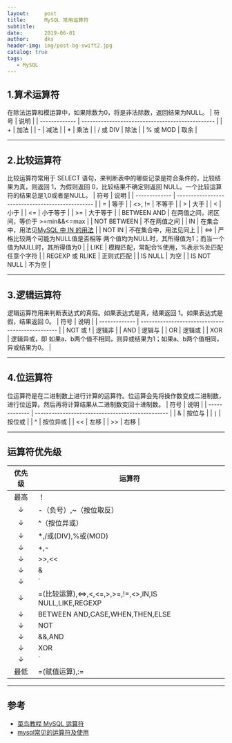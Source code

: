 ```yaml
---
layout:     post
title:      MySQL 常用运算符
subtitle:   
date:       2019-06-01
author:     dks
header-img: img/post-bg-swift2.jpg
catalog: true
tags:
   - MySQL
---
```


## 1.算术运算符

在除法运算和模运算中，如果除数为0，将是非法除数，返回结果为NULL。
| 符号          | 说明       |
| ------------- | ------------------------------------------------ |
| + | 加法 |
| - | 减法 |
| * | 乘法 |
| / 或 DIV | 除法 |
| % 或 MOD | 取余 |

-------
## 2.比较运算符
比较运算符常用于 SELECT 语句，来判断表中的哪些记录是符合条件的，比较结果为真，则返回 1，为假则返回 0，比较结果不确定则返回 NULL。一个比较运算符的结果总是1,0或者是NULL。
| 符号          | 说明       |
| ------------- | ------------------------------------------------ |
| = | 等于 |
| <>, != | 不等于 |
| > | 大于 |
| < | 小于 |
| <= | 小于等于 |
| >= | 大于等于 |
| BETWEEN AND | 在两值之间，闭区间，等价于	>=min&&<=max |
| NOT BETWEEN | 不在两值之间 |
| IN | 在集合中，用法见[MySQL 中 IN 的用法](http://dkaishu.com/2019/05/29/MySQL%E4%B8%ADIN%E7%9A%84%E7%94%A8%E6%B3%95/) |
| NOT IN | 不在集合中，用法见同上 |
| <=> | 严格比较两个可能为NULL值是否相等	两个值均为NULL时，其所得值为1；而当一个值为NULL时，其所得值为0 |
| LIKE | 模糊匹配，常配合%使用，%表示%处匹配任意个字符 |
| REGEXP 或 RLIKE | 正则式匹配 |
| IS NULL | 为空 |
| IS NOT NULL | 不为空 |

--------
## 3.逻辑运算符
逻辑运算符用来判断表达式的真假。如果表达式是真，结果返回 1。如果表达式是假，结果返回 0。
| 符号          | 说明       |
| ------------- | ------------------------------------------------ |
| NOT 或 ! | 逻辑非 |
| AND | 逻辑与 |
| OR | 逻辑或 |
| XOR | 逻辑异或，即 如果a、b两个值不相同，则异或结果为1；如果a、b两个值相同，异或结果为0。 |

--------
## 4.位运算符
位运算符是在二进制数上进行计算的运算符。位运算会先将操作数变成二进制数，进行位运算。然后再将计算结果从二进制数变回十进制数。
| 符号          | 说明       |
| ------------- | ------------------------------------------------ |
| & | 按位与 |
| `|` | 按位或 |
| ^ | 按位异或 |
| << | 左移 |
| >> | 右移 |

--------
## 运算符优先级
| 优先级          | 运算符       |
| :-----------: | ------------------------------------------------ |
| 最高 | ！ |
| ↓ | -（负号）,~（按位取反） |
| ↓ | ^（按位异或） |
| ↓ | *,/或(DIV),%或(MOD) |
| ↓ | +,- |
| ↓ | >>,<< |
| ↓ | & |
| ↓ | `|` |
| ↓ | =(比较运算),<=>,<,<=,>,>=,!=,<>,IN,IS NULL,LIKE,REGEXP |
| ↓ | BETWEEN AND,CASE,WHEN,THEN,ELSE |
| ↓ | NOT |
| ↓ | &&,AND |
| ↓ | XOR |
| ↓ | `||`,OR |
| 最低 | =(赋值运算),:= |

----------

##  参考
- [菜鸟教程 MySQL 运算符](https://www.runoob.com/mysql/mysql-operator.html)
- [mysql常见的运算符及使用](https://www.cnblogs.com/doctorJoe/p/5338048.html)